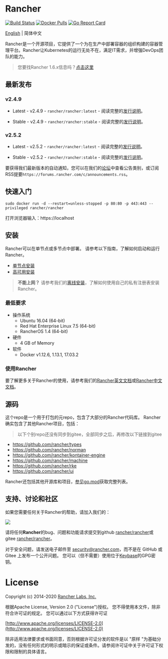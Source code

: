 # Rancher

[![Build Status](https://drone-publish.rancher.io/api/badges/rancher/rancher/status.svg?branch=master)](https://drone-publish.rancher.io/rancher/rancher)
[![Docker Pulls](https://img.shields.io/docker/pulls/rancher/rancher.svg)](https://store.docker.com/community/images/rancher/rancher)
[![Go Report Card](https://goreportcard.com/badge/github.com/rancher/rancher)](https://goreportcard.com/report/github.com/rancher/rancher)

[English](./README.md) | 简体中文

Rancher是一个开源项目，它提供了一个为在生产中部署容器的组织构建的容器管理平台。Rancher让Kubernetes的运行无处不在，满足IT需求，并增强DevOps团队的能力。

> 您要找Rancher 1.6.x信息吗？[点击这里](https://github.com/rancher/rancher/blob/master/README_1_6.md)

## 最新发布

### v2.4.9

* Latest - v2.4.9 - `rancher/rancher:latest` - 阅读完整的[发行说明](https://github.com/rancher/rancher/releases/tag/v2.4.9)。

* Stable - v2.4.9 - `rancher/rancher:stable` - 阅读完整的[发行说明](https://github.com/rancher/rancher/releases/tag/v2.4.9)。

### v2.5.2

* Latest - v2.5.2 - `rancher/rancher:latest` - 阅读完整的[发行说明](https://github.com/rancher/rancher/releases/tag/v2.5.2)。

* Stable - v2.5.2 - `rancher/rancher:stable` - 阅读完整的[发行说明](https://github.com/rancher/rancher/releases/tag/v2.5.2)。

要获得我们最新版本的自动通知，您可以在我们的[论坛](http://forums.rancher.com/c/announcements)中查看公告类别，或订阅RSS提要`https://forums.rancher.com/c/announcements.rss`。


## 快速入门

    sudo docker run -d --restart=unless-stopped -p 80:80 -p 443:443 --privileged rancher/rancher

打开浏览器输入：https://localhost

## 安装
Rancher可以在单节点或多节点中部署。 请参考以下指南，了解如何启动和运行Rancher。

* [单节点安装](https://docs.rancher.cn/docs/rancher2/installation/other-installation-methods/single-node-docker/_index/)
* [高可用安装](https://docs.rancher.cn/docs/rancher2/installation/k8s-install/_index/)

> **不能上网？** 请参考我们的[离线安装](https://docs.rancher.cn/docs/rancher2/installation/other-installation-methods/air-gap/_index/)，了解如何使用自己的私有注册表安装Rancher。


### 最低要求

* 操作系统
  * Ubuntu 16.04 (64-bit)
  * Red Hat Enterprise Linux 7.5 (64-bit)
  * RancherOS 1.4 (64-bit)
* 硬件
  * 4 GB of Memory
* 软件
  * Docker v1.12.6, 1.13.1, 17.03.2

### 使用Rancher

要了解更多关于Rancher的使用，请参考我们的[Rancher英文文档](https://rancher.com/docs/rancher/v2.x/en/)或[Rancher中文文档](https://docs.rancher.cn/rancher2/)。

## 源码

这个repo是一个用于打包的元repo，包含了大部分的Rancher代码库。 Rancher确实包含了其他Rancher项目，包括：
> 以下个别repo还没有同步到gitee，全部同步之后，再修改以下链接到gitee

* https://github.com/rancher/types
* https://github.com/rancher/norman
* https://github.com/rancher/kontainer-engine
* https://github.com/rancher/machine
* https://github.com/rancher/rke
* https://github.com/rancher/ui

Rancher还包括其他开源库和项目，[参见go.mod](https://gitee.com/rancher/rancher/blob/master/go.mod)获取完整列表。


## 支持、讨论和社区
如果您需要任何关于Rancher的帮助，请加入我们的：

![](https://tva1.sinaimg.cn/large/0081Kckwgy1gjz8ej3tapj30m808cab4.jpg)


请将任何**Rancher**的bug、问题和功能请求提交到github [rancher/rancher](//github.com/rancher/rancher/issues)或gitee [rancher/rancher](//gitee.com/rancher/rancher/issues)。


对于安全问题，请发送电子邮件至 security@rancher.com，而不是在 GitHub 或Gitee 上发布一个公开问题。 您可以（但不需要）使用位于[Keybase](https://keybase.io/rancher)的GPG密钥。

# License

Copyright (c) 2014-2020 [Rancher Labs, Inc.](http://rancher.com)

根据Apache License, Version 2.0 ("License")授权。
您不得使用本文件，除非符合许可证的规定。
您可以通过以下方式获得许可证

[http://www.apache.org/licenses/LICENSE-2.0](http://www.apache.org/licenses/LICENSE-2.0)

除非适用法律要求或书面同意，否则根据许可证分发的软件是以 "原样 "为基础分发的，没有任何形式的明示或暗示的保证或条件。请参阅许可证中关于许可证下权限和限制的具体语言。
